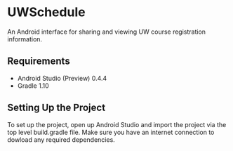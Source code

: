UWSchedule
==========

An Android interface for sharing and viewing UW course registration information.

## Requirements

* Android Studio (Preview) 0.4.4
* Gradle 1.10


## Setting Up the Project

To set up the project, open up Android Studio and import the project via the top level build.gradle file. Make sure you have an internet connection to dowload any required dependencies.
